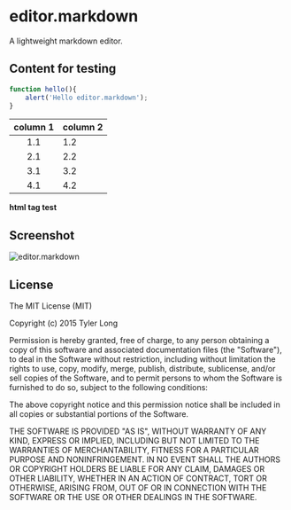 # editor.markdown

A lightweight markdown editor.


## Content for testing

```javascript
function hello(){
    alert('Hello editor.markdown');
}
```

column 1 | column 2
:---------:|---------
1.1 | 1.2
2.1 | 2.2
3.1 | 3.2
4.1 | 4.2


<strong>html tag test</strong>


## Screenshot

![editor.markdown](https://github.com/tylerlong/editor.markdown/raw/master/screenshot.png)


## License

The MIT License (MIT)

Copyright (c) 2015 Tyler Long

Permission is hereby granted, free of charge, to any person obtaining a copy
of this software and associated documentation files (the "Software"), to deal
in the Software without restriction, including without limitation the rights
to use, copy, modify, merge, publish, distribute, sublicense, and/or sell
copies of the Software, and to permit persons to whom the Software is
furnished to do so, subject to the following conditions:

The above copyright notice and this permission notice shall be included in
all copies or substantial portions of the Software.

THE SOFTWARE IS PROVIDED "AS IS", WITHOUT WARRANTY OF ANY KIND, EXPRESS OR
IMPLIED, INCLUDING BUT NOT LIMITED TO THE WARRANTIES OF MERCHANTABILITY,
FITNESS FOR A PARTICULAR PURPOSE AND NONINFRINGEMENT. IN NO EVENT SHALL THE
AUTHORS OR COPYRIGHT HOLDERS BE LIABLE FOR ANY CLAIM, DAMAGES OR OTHER
LIABILITY, WHETHER IN AN ACTION OF CONTRACT, TORT OR OTHERWISE, ARISING FROM,
OUT OF OR IN CONNECTION WITH THE SOFTWARE OR THE USE OR OTHER DEALINGS IN
THE SOFTWARE.
